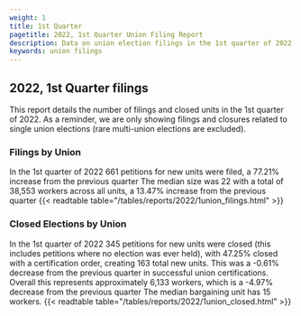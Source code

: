 ```yaml
---
weight: 1
title: 1st Quarter
pagetitle: 2022, 1st Quarter Union Filing Report
description: Data on union election filings in the 1st quarter of 2022
keywords: union filings
---
```


## 2022, 1st Quarter filings

This report details the number of filings and closed units in the 1st quarter of 2022. As a reminder, we are only showing filings and closures related to single union elections (rare multi-union elections are excluded).

### Filings by Union
In the 1st quarter of 2022 661 petitions for new units were filed, a 77.21% increase from the previous quarter The median size was 22 with a total of 38,553 workers across all units, a 13.47% increase from the previous quarter
{{< readtable table="/tables/reports/2022/1union_filings.html" >}}

### Closed Elections by Union
In the 1st quarter of 2022 345 petitions for new units were closed (this includes petitions where no election was ever held), with 47.25% closed with a certification order, creating 163 total new units. This was a -0.61% decrease from the previous quarter in successful union certifications. Overall this represents approximately 6,133 workers, which is a -4.97% decrease from the previous quarter The median bargaining unit has 15 workers.
{{< readtable table="/tables/reports/2022/1union_closed.html" >}}
